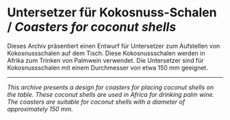 # Untersetzer für Kokosnuss-Schalen / *Coasters for coconut shells*

Dieses Archiv präsentiert einen Entwurf für Untersetzer zum Aufstellen von
Kokosnussschalen auf dem Tisch. Diese Kokosnussschalen werden in Afrika zum
Trinken von Palmwein verwendet. Die Untersetzer sind für Kokosnussschalen mit
einem Durchmesser von etwa 150 mm geeignet.

---

*This archive presents a design for coasters for placing coconut shells on
the table. These coconut shells are used in Africa for drinking palm wine.
The coasters are suitable for coconut shells with a diameter of approximately
150 mm.*
